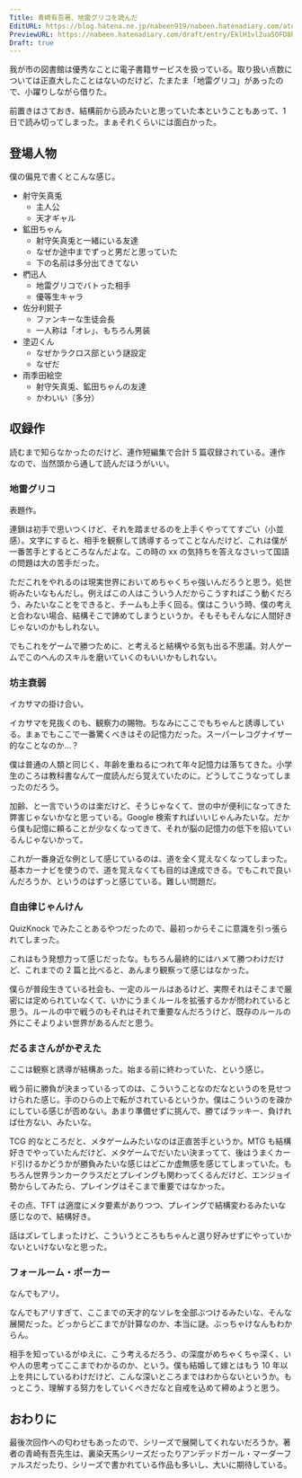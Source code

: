 ```yaml
---
Title: 青崎有吾著、地雷グリコを読んだ
EditURL: https://blog.hatena.ne.jp/nabeen919/nabeen.hatenadiary.com/atom/entry/6802418398315739412
PreviewURL: https://nabeen.hatenadiary.com/draft/entry/EklH1vl2ua5OFD8hV6IDMvCni98
Draft: true
---
```


我が市の図書館は優秀なことに電子書籍サービスを扱っている。取り扱い点数については正直大したことはないのだけど、たまたま「地雷グリコ」があったので、小躍りしながら借りた。

前置きはさておき、結構前から読みたいと思っていた本ということもあって、1 日で読み切ってしまった。まぁそれくらいには面白かった。

## 登場人物

僕の偏見で書くとこんな感じ。

- 射守矢真兎
  - 主人公
  - 天才ギャル
- 鉱田ちゃん
  - 射守矢真兎と一緒にいる友達
  - なぜか途中までずっと男だと思っていた
  - 下の名前は多分出てきてない
- 椚迅人
  - 地雷グリコでバトった相手
  - 優等生キャラ
- 佐分利錵子
  - ファンキーな生徒会長
  - 一人称は「オレ」、もちろん男装
- 塗辺くん
  - なぜかラクロス部という謎設定
  - なぜだ
- 雨季田絵空
  - 射守矢真兎、鉱田ちゃんの友達
  - かわいい（多分）

## 収録作

読むまで知らなかったのだけど、連作短編集で合計 5 篇収録されている。連作なので、当然頭から通して読んだほうがいい。

### 地雷グリコ

表題作。

連鎖は初手で思いつくけど、それを踏ませるのを上手くやっててすごい（小並感）。文字にすると、相手を観察して誘導するってことなんだけど、これは僕が一番苦手とするところなんだよな。この時の xx の気持ちを答えなさいって国語の問題は大の苦手だった。

ただこれをやれるのは現実世界においてめちゃくちゃ強いんだろうと思う。処世術みたいなもんだし。例えばこの人はこういう人だからこうすればこう動くだろう、みたいなことをできると、チームも上手く回る。僕はこういう時、僕の考えと合わない場合、結構そこで諦めてしまうというか。そもそもそんなに人間好きじゃないのかもしれない。

でもこれをゲームで勝つために、と考えると結構やる気も出る不思議。対人ゲームでこのへんのスキルを磨いていくのもいいかもしれない。

### 坊主衰弱

イカサマの掛け合い。

イカサマを見抜くのも、観察力の賜物。ちなみにここでもちゃんと誘導している。まぁでもここで一番驚くべきはその記憶力だった。スーパーレコグナイザー的なことなのか...？

僕は普通の人類と同じく、年齢を重ねるにつれて年々記憶力は落ちてきた。小学生のころは教科書なんて一度読んだら覚えていたのに。どうしてこうなってしまったのだろう。

加齢、と一言でいうのは楽だけど、そうじゃなくて、世の中が便利になってきた弊害じゃないかなと思っている。Google 検索すればいいじゃんみたいな。だから僕も記憶に頼ることが少なくなってきて、それが脳の記憶力の低下を招いているんじゃないかって。

これが一番身近な例として感じているのは、道を全く覚えなくなってしまった。基本カーナビを使うので、道を覚えなくても目的は達成できる。でもこれで良いんだろうか、というのはずっと感じている。難しい問題だ。

### 自由律じゃんけん

QuizKnock でみたことあるやつだったので、最初っからそこに意識を引っ張られてしまった。

これはもう発想力って感じだったな。もちろん最終的にはハメて勝つわけだけど、これまでの 2 篇と比べると、あんまり観察って感じはなかった。

僕らが普段生きている社会も、一定のルールはあるけど、実際それはそこまで厳密には定められていなくて、いかにうまくルールを拡張するかが問われていると思う。ルールの中で戦うのもそれはそれで重要なんだろうけど、既存のルールの外にこそよりよい世界があるんだと思う。

### だるまさんがかぞえた

ここは観察と誘導が結構あった。始まる前に終わっていた、という感じ。

戦う前に勝負が決まっているってのは、こういうことなのだなというのを見せつけられた感じ。手のひらの上で転がされているというか。僕はこういうのを疎かにしている感じが否めない。あまり準備せずに挑んで、勝てばラッキー、負ければ仕方ない、みたいな。

TCG 的なところだと、メタゲームみたいなのは正直苦手というか。MTG も結構好きでやっていたんだけど、メタゲームでだいたい決まってて、後はうまくカード引けるかどうかが勝負みたいな感じはどこか虚無感を感じてしまっていた。もちろん世界ランカークラスだとプレイングも関わってくるんだけど、エンジョイ勢からしてみたら、プレイングはそこまで重要ではなかった。

その点、TFT は適度にメタ要素がありつつ、プレイングで結構変わるみたいな感じなので、結構好き。

話はズレてしまったけど、こういうところもちゃんと選り好みせずにやっていかないといけないなと思った。

### フォールーム・ポーカー

なんでもアリ。

なんでもアリすぎて、ここまでの天才的なソレを全部ぶつけるみたいな、そんな展開だった。どっからどこまでが計算なのか、本当に謎。ぶっちゃけなんもわからん。

相手を知っているがゆえに、こう考えるだろう、の深度がめちゃくちゃ深く、いや人の思考ってここまでわかるのか、という。僕も結婚して嫁とはもう 10 年以上を共にしているわけだけど、こんな深いところまではわからないというか。もっとこう、理解する努力をしていくべきだなと自戒を込めて締めようと思う。

## おわりに

最後次回作への匂わせもあったので、シリーズで展開してくれないだろうか。著者の青崎有吾先生は、裏染天馬シリーズだったりアンデッドガール・マーダーファルスだったり、シリーズで書かれている作品も多いし、大いに期待している。
